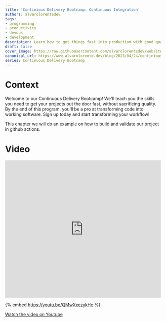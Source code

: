 ```yaml
---
title: 'Continious Delivery Bootcamp: Continuous Integration'
authors: alvarolorentedev
tags:
- programming
- productivity
- devops
- development
description: Learn how to get things fast into production with good quality
draft: false
cover_image: https://raw.githubusercontent.com/alvarolorentedev/website/main/static/img/blog/continious-integration.png
canonical_url: https://www.alvarolorente.dev/blog/2023/04/24/continious-delivery-bootcamp-continuous-integration
series: Continuous Delivery Bootcamp
---
```


# Context

Welcome to our Continuous Delivery Bootcamp! We'll teach you the skills you need to get your projects out the door fast, without sacrificing quality. By the end of this program, you'll be a pro at transforming code into working software. Sign up today and start transforming your workflow! 

This chapter we will do an example on how to build and validate our project in github actions.

# Video

<iframe width="100%" height="444" src="https://www.youtube.com/embed/QMwXxezykHc" title="YouTube video player" frameborder="0" allow="accelerometer; autoplay; clipboard-write; encrypted-media; gyroscope; picture-in-picture" allowfullscreen></iframe>

{% embed https://youtu.be/QMwXxezykHc %}

[﻿Watch the video on Youtube](https://youtu.be/QMwXxezykHc)